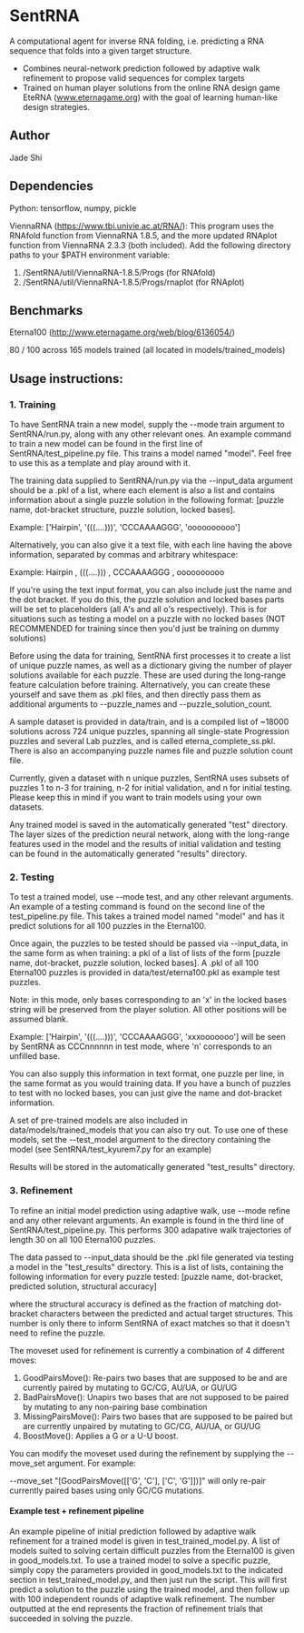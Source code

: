 # SentRNA
A computational agent for inverse RNA folding, i.e. predicting a RNA sequence that folds into a given target structure.
* Combines neural-network prediction followed by adaptive walk refinement to propose valid sequences for complex targets
* Trained on human player solutions from the online RNA design game EteRNA (www.eternagame.org) with the goal of learning human-like design strategies.

## Author
Jade Shi

## Dependencies
Python: tensorflow, numpy, pickle

ViennaRNA (https://www.tbi.univie.ac.at/RNA/):
This program uses the RNAfold function from ViennaRNA 1.8.5, and the more updated RNAplot function from ViennaRNA 2.3.3 (both
included). Add the following directory paths to your $PATH environment variable:
1. /SentRNA/util/ViennaRNA-1.8.5/Progs (for RNAfold)
2. /SentRNA/util/ViennaRNA-1.8.5/Progs/rnaplot (for RNAplot)

## Benchmarks
Eterna100 (http://www.eternagame.org/web/blog/6136054/)

80 / 100 across 165 models trained (all located in models/trained_models)

## Usage instructions:
### 1. Training
To have SentRNA train a new model, supply the --mode train argument to SentRNA/run.py, along with any other relevant ones. An example command to train a new model can be found in the first line of SentRNA/test_pipeline.py file. This trains a model named "model". Feel free to use this as a template and play around with it.

The training data supplied to SentRNA/run.py via the --input_data argument should be a .pkl of a list, where each element is also a list and contains information about a single puzzle solution in the following format:
[puzzle name, dot-bracket structure, puzzle solution, locked bases].

Example: ['Hairpin', '(((....)))', 'CCCAAAAGGG', 'oooooooooo']

Alternatively, you can also give it a text file, with each line having the above information, separated by commas and arbitrary whitespace:

Example: Hairpin   ,    (((....)))   ,   CCCAAAAGGG   ,   oooooooooo

If you're using the text input format, you can also include just the name and the dot bracket. If you do this, the puzzle solution and locked bases parts will be set to placeholders (all A's and all o's respectively). This is for situations such as testing a model on a puzzle with no locked bases (NOT RECOMMENDED for training since then you'd just be training on dummy solutions)

Before using the data for training, SentRNA first processes it to create a list of unique puzzle names, as well as a dictionary giving the number of player solutions available for each puzzle. These are used during the long-range feature calculation before training. Alternatively, you can create these yourself and save them as .pkl files, and then directly pass them as additional arguments to --puzzle_names and --puzzle_solution_count.

A sample dataset is provided in data/train, and is a compiled list of ~18000 solutions across 724 unique puzzles, spanning all single-state Progression puzzles and several Lab puzzles, and is called eterna_complete_ss.pkl. There is also an accompanying puzzle names file and puzzle solution count file. 

Currently, given a dataset with n unique puzzles, SentRNA uses subsets of puzzles 1 to n-3 for training, n-2 for initial validation, and n for initial testing. Please keep this in mind if you want to train models using your own datasets.

Any trained model is saved in the automatically generated "test" directory. The layer sizes of the prediction neural network, along with the long-range features used in the model and the results of initial validation and testing can be found in the automatically generated "results" directory.

### 2. Testing
To test a trained model, use --mode test, and any other relevant arguments. An example of a testing command is found on the second line of the test_pipeline.py file. This takes a trained model named "model" and has it predict solutions for all 100 puzzles in the Eterna100. 

Once again, the puzzles to be tested should be passed via --input_data, in the same form as when training: a pkl of a list of lists of the form [puzzle name, dot-bracket, puzzle solution, locked bases]. A .pkl of all 100 Eterna100 puzzles is provided in data/test/eterna100.pkl as example test puzzles.

Note: in this mode, only bases corresponding to an 'x' in the locked bases string will be preserved from the player solution. All other positions will be assumed blank.

Example: ['Hairpin', '(((....)))', 'CCCAAAAGGG', 'xxxooooooo'] will be seen by SentRNA as CCCnnnnnn in test mode, where 'n' corresponds to an unfilled base.

You can also supply this information in text format, one puzzle per line, in the same format as you would training data. If you have a bunch of puzzles to test with no locked bases, you can just give the name and dot-bracket information.

A set of pre-trained models are also included in data/models/trained_models that you can also try out. To use one of these models, set the --test_model argument to the directory containing the model (see SentRNA/test_kyurem7.py for an example)

Results will be stored in the automatically generated "test_results" directory.


### 3. Refinement
To refine an initial model prediction using adaptive walk, use --mode refine and any other relevant arguments. An example is found in the third line of SentRNA/test_pipeline.py. This performs 300 adapative walk trajectories of length 30 on all 100 Eterna100 puzzles.

The data passed to --input_data should be the .pkl file generated via testing a model in the "test_results" directory. This is a list of lists, containing the following information for every puzzle tested:
[puzzle name, dot-bracket, predicted solution, structural accuracy]

where the structural accuracy is defined as the fraction of matching dot-bracket characters between the predicted and actual target structures. This number is only there to inform SentRNA of exact matches so that it doesn't need to refine the puzzle.

The moveset used for refinement is currently a combination of 4 different moves:
1. GoodPairsMove(): Re-pairs two bases that are supposed to be and are currently paired by mutating to GC/CG, AU/UA, or GU/UG
2. BadPairsMove(): Unapirs two bases that are not supposed to be paired by mutating to any non-pairing base combination
3. MissingPairsMove(): Pairs two bases that are supposed to be paired but are currently unpaired by mutating to GC/CG, AU/UA, or GU/UG
4. BoostMove(): Applies a G or a U-U boost.

You can modify the moveset used during the refinement by supplying the --move_set argument. 
For example:

--move_set "[GoodPairsMove([['G', 'C'], ['C', 'G']])]" will only re-pair currently paired bases using only GC/CG mutations.
 
#### Example test + refinement pipeline
An example pipeline of initial prediction followed by adaptive walk refinement for a trained model is given in test_trained_model.py. A list of models suited to solving certain difficult puzzles from the Eterna100 is given in good_models.txt. To use a trained model to solve a specific puzzle, simply copy the parameters provided in good_models.txt to the indicated section in test_trained_model.py, and then just run the script. This will first predict a solution to the puzzle using the trained model, and then follow up with 100 independent rounds of adaptive walk refinement. The number outputted at the end represents the fraction of refinement trials that succeeded in solving the puzzle.
